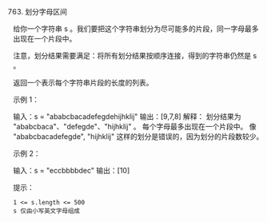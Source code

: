 763. 划分字母区间

给你一个字符串 s 。我们要把这个字符串划分为尽可能多的片段，同一字母最多出现在一个片段中。

注意，划分结果需要满足：将所有划分结果按顺序连接，得到的字符串仍然是 s 。

返回一个表示每个字符串片段的长度的列表。

 
示例 1：

输入：s = "ababcbacadefegdehijhklij"
输出：[9,7,8]
解释：
划分结果为 "ababcbaca"、"defegde"、"hijhklij" 。
每个字母最多出现在一个片段中。
像 "ababcbacadefegde", "hijhklij" 这样的划分是错误的，因为划分的片段数较少。 

示例 2：

输入：s = "eccbbbbdec"
输出：[10]

 

提示：

    1 <= s.length <= 500
    s 仅由小写英文字母组成

